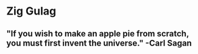 # Zig Gulag
## "If you wish to make an apple pie from scratch, you must first invent the universe." -Carl Sagan